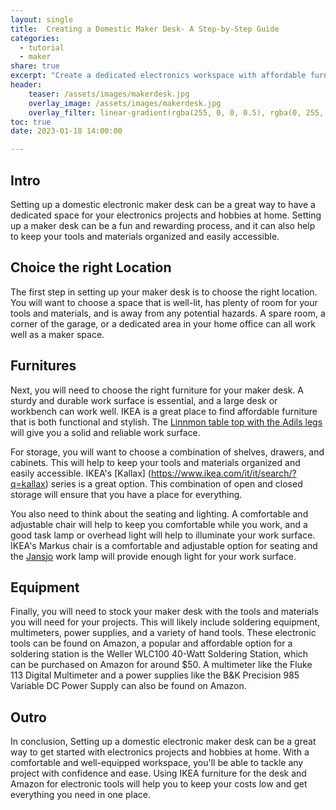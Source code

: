 ```yaml
---
layout: single
title:  Creating a Domestic Maker Desk- A Step-by-Step Guide
categories:
  - tutorial
  - maker
share: true
excerpt: "Create a dedicated electronics workspace with affordable furniture from IKEA and tools from Amazon."
header:
    teaser: /assets/images/makerdesk.jpg
    overlay_image: /assets/images/makerdesk.jpg
    overlay_filter: linear-gradient(rgba(255, 0, 0, 0.5), rgba(0, 255, 255, 0.5))
toc: true
date: 2023-01-18 14:00:00

---
```

## Intro
Setting up a domestic electronic maker desk can be a great way to have a dedicated space for your electronics projects and hobbies at home. Setting up a maker desk can be a fun and rewarding process, and it can also help to keep your tools and materials organized and easily accessible.

## Choice the right Location
The first step in setting up your maker desk is to choose the right location. You will want to choose a space that is well-lit, has plenty of room for your tools and materials, and is away from any potential hazards. A spare room, a corner of the garage, or a dedicated area in your home office can all work well as a maker space.

## Furnitures
Next, you will need to choose the right furniture for your maker desk. A sturdy and durable work surface is essential, and a large desk or workbench can work well. IKEA is a great place to find affordable furniture that is both functional and stylish. The [Linnmon table top with the Adils legs](https://www.ikea.com/it/it/p/linnmon-adils-scrivania-grigio-scuro-s19416103/#content) will give you a solid and reliable work surface.

For storage, you will want to choose a combination of shelves, drawers, and cabinets. This will help to keep your tools and materials organized and easily accessible. IKEA's [Kallax] (https://www.ikea.com/it/it/search/?q=kallax) series is a great option. This combination of open and closed storage will ensure that you have a place for everything.

You also need to think about the seating and lighting. A comfortable and adjustable chair will help to keep you comfortable while you work, and a good task lamp or overhead light will help to illuminate your work surface. IKEA's Markus chair is a comfortable and adjustable option for seating and the [Jansjo](https://www.ikea.com/it/it/p/jansjoe-lampada-usb-a-led-nero-70291232/) work lamp will provide enough light for your work surface.

## Equipment
Finally, you will need to stock your maker desk with the tools and materials you will need for your projects. This will likely include soldering equipment, multimeters, power supplies, and a variety of hand tools. These electronic tools can be found on Amazon, a popular and affordable option for a soldering station is the Weller WLC100 40-Watt Soldering Station, which can be purchased on Amazon for around $50. A multimeter like the Fluke 113 Digital Multimeter and a power supplies like the B&K Precision 985 Variable DC Power Supply can also be found on Amazon.

## Outro
In conclusion, Setting up a domestic electronic maker desk can be a great way to get started with electronics projects and hobbies at home. With a comfortable and well-equipped workspace, you'll be able to tackle any project with confidence and ease. Using IKEA furniture for the desk and Amazon for electronic tools will help you to keep your costs low and get everything you need in one place.